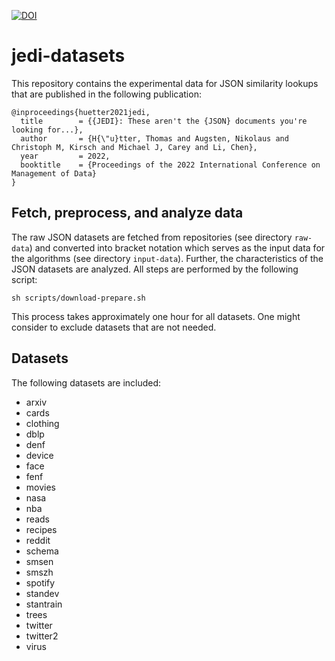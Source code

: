 [![DOI](https://zenodo.org/badge/442127073.svg)](https://zenodo.org/badge/latestdoi/442127073)

# jedi-datasets

This repository contains the experimental data for JSON similarity lookups that are published in the following publication:

```
@inproceedings{huetter2021jedi,
  title        = {{JEDI}: These aren't the {JSON} documents you're looking for...},
  author       = {H{\"u}tter, Thomas and Augsten, Nikolaus and Christoph M, Kirsch and Michael J, Carey and Li, Chen},
  year         = 2022,
  booktitle    = {Proceedings of the 2022 International Conference on Management of Data}
}
```

## Fetch, preprocess, and analyze data

The raw JSON datasets are fetched from repositories (see directory `raw-data`) and converted into bracket notation which serves as the input data for the algorithms (see directory `input-data`). Further, the characteristics of the JSON datasets are analyzed. All steps are performed by the following script:
```
sh scripts/download-prepare.sh
```

This process takes approximately one hour for all datasets. One might 
consider to exclude datasets that are not needed.

## Datasets

The following datasets are included:
- arxiv
- cards
- clothing
- dblp
- denf
- device
- face
- fenf
- movies
- nasa
- nba
- reads
- recipes
- reddit
- schema
- smsen
- smszh
- spotify
- standev
- stantrain
- trees
- twitter
- twitter2
- virus
